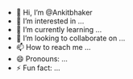 - 👋 Hi, I’m @Ankitbhaker
- 👀 I’m interested in ...
- 🌱 I’m currently learning ...
- 💞️ I’m looking to collaborate on ...
- 📫 How to reach me ...
- 😄 Pronouns: ...
- ⚡ Fun fact: ...

<!---
Ankitbhaker/Ankitbhaker is a ✨ special ✨ repository because its `README.md` (this file) appears on your GitHub profile.
You can click the Preview link to take a look at your changes.
--->
